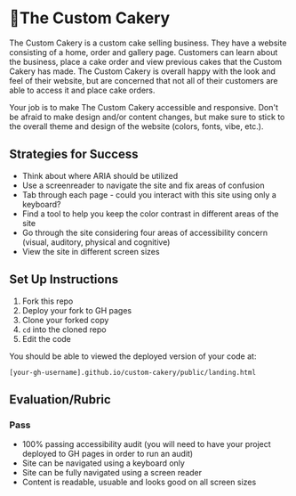 # 🎂The Custom Cakery

The Custom Cakery is a custom cake selling business. They have a website consisting of a home, order and gallery page. Customers can learn about the business, place a cake order and view previous cakes that the Custom Cakery has made. The Custom Cakery is overall happy with the look and feel of their website, but are concerned that not all of their customers are able to access it and place cake orders.

Your job is to make The Custom Cakery accessible and responsive. Don't be afraid to make design and/or content changes, but make sure to stick to the overall theme and design of the website (colors, fonts, vibe, etc.).  

## Strategies for Success

- Think about where ARIA should be utilized
- Use a screenreader to navigate the site and fix areas of confusion
- Tab through each page - could you interact with this site using only a keyboard?
- Find a tool to help you keep the color contrast in different areas of the site
- Go through the site considering four areas of accessibility concern (visual, auditory, physical and cognitive)
- View the site in different screen sizes

## Set Up Instructions

1. Fork this repo
2. Deploy your fork to GH pages
3. Clone your forked copy
4. `cd` into the cloned repo
5. Edit the code

You should be able to viewed the deployed version of your code at:
```
[your-gh-username].github.io/custom-cakery/public/landing.html
```

## Evaluation/Rubric

### Pass
- 100% passing accessibility audit (you will need to have your project deployed to GH pages in order to run an audit)
- Site can be navigated using a keyboard only
- Site can be fully navigated using a screen reader
- Content is readable, usuable and looks good on all screen sizes
